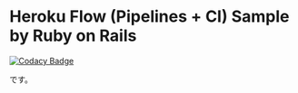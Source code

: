 # Heroku Flow (Pipelines + CI) Sample by Ruby on Rails

[![Codacy Badge](https://api.codacy.com/project/badge/Grade/bca634f8a1f443ac86e953ff154dde4e)](https://app.codacy.com/app/app107724887/cicd?utm_source=github.com&utm_medium=referral&utm_content=tabesfdc/cicd&utm_campaign=Badge_Grade_Dashboard)

です。
